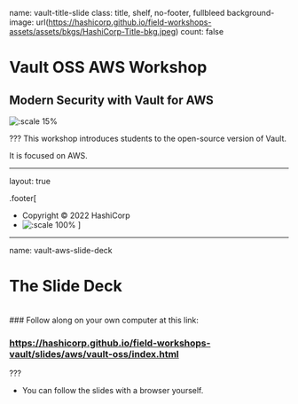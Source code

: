 name: vault-title-slide
class: title, shelf, no-footer, fullbleed
background-image: url(https://hashicorp.github.io/field-workshops-assets/assets/bkgs/HashiCorp-Title-bkg.jpeg)
count: false

# Vault OSS AWS Workshop
## Modern Security with Vault for AWS

![:scale 15%](https://hashicorp.github.io/field-workshops-assets/assets/logos/logo_vault.png)

???
This workshop introduces students to the open-source version of Vault.

It is focused on AWS.

---
layout: true

.footer[
- Copyright © 2022 HashiCorp
- ![:scale 100%](https://hashicorp.github.io/field-workshops-assets/assets/logos/HashiCorp_Icon_Black.svg)
]

---
name: vault-aws-slide-deck
# The Slide Deck
<br>
### Follow along on your own computer at this link:

### https://hashicorp.github.io/field-workshops-vault/slides/aws/vault-oss/index.html

???
* You can follow the slides with a browser yourself.

